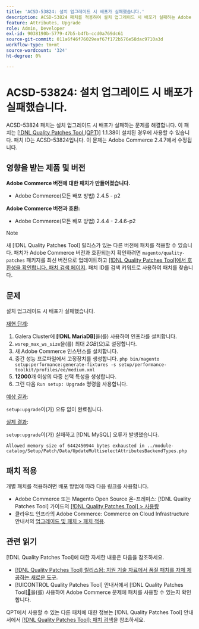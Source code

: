 ```yaml
---
title: 'ACSD-53824: 설치 업그레이드 시 배포가 실패했습니다.'
description: ACSD-53824 패치를 적용하여 설치 업그레이드 시 배포가 실패하는 Adobe Commerce 문제를 해결합니다
feature: Attributes, Upgrade
role: Admin, Developer
exl-id: 9038190b-5779-47b5-b4fb-ccd0a769dc61
source-git-commit: 011a6f46f76029eaf67f172b576e58dac9710a3d
workflow-type: tm+mt
source-wordcount: '324'
ht-degree: 0%

---
```


# ACSD-53824: 설치 업그레이드 시 배포가 실패했습니다.

ACSD-53824 패치는 설치 업그레이드 시 배포가 실패하는 문제를 해결합니다. 이 패치는 [[!DNL Quality Patches Tool (QPT)]](https://experienceleague.adobe.com/ko/docs/commerce-operations/tools/quality-patches-tool/quality-patches-tool-to-self-serve-quality-patches) 1.1.38이 설치된 경우에 사용할 수 있습니다. 패치 ID는 ACSD-53824입니다. 이 문제는 Adobe Commerce 2.4.7에서 수정됩니다.

## 영향을 받는 제품 및 버전

**Adobe Commerce 버전에 대한 패치가 만들어졌습니다.**

* Adobe Commerce(모든 배포 방법) 2.4.5 - p2

**Adobe Commerce 버전과 호환:**

* Adobe Commerce(모든 배포 방법) 2.4.4 - 2.4.6-p2

>[!NOTE]
>
>새 [!DNL Quality Patches Tool] 릴리스가 있는 다른 버전에 패치를 적용할 수 있습니다. 패치가 Adobe Commerce 버전과 호환되는지 확인하려면 `magento/quality-patches` 패키지를 최신 버전으로 업데이트하고 [[!DNL Quality Patches Tool]에서 호환성을 확인합니다. 패치 검색 페이지](https://experienceleague.adobe.com/tools/commerce-quality-patches/index.html?lang=ko). 패치 ID를 검색 키워드로 사용하여 패치를 찾습니다.

## 문제

설치 업그레이드 시 배포가 실패했습니다.

<u>재현 단계</u>:

1. Galera Cluster에 **[!DNL MariaDB]**&#x200B;을(를) 사용하여 인프라를 설치합니다.
1. `wsrep_max_ws_size`을(를) 최대 *2GB*(으)로 설정합니다.
1. 새 Adobe Commerce 인스턴스를 설치합니다.
1. 중간 성능 프로파일에서 고정장치를 생성합니다.
   `php bin/magento setup:performance:generate-fixtures -s setup/performance-toolkit/profiles/ee/medium.xml`
1. **12000**&#x200B;개 이상의 다중 선택 특성을 생성합니다.
1. 그런 다음 `Run setup: Upgrade` 명령을 사용합니다.

<u>예상 결과</u>:

`setup:upgrade`이(가) 오류 없이 완료됩니다.

<u>실제 결과</u>:

`setup:upgrade`이(가) 실패하고 [!DNL MySQL] 오류가 발생했습니다.

`Allowed memory size of 6442450944 bytes exhausted in ../module-catalog/Setup/Patch/Data/UpdateMultiselectAttributesBackendTypes.php`

## 패치 적용

개별 패치를 적용하려면 배포 방법에 따라 다음 링크를 사용합니다.

* Adobe Commerce 또는 Magento Open Source 온-프레미스: [!DNL Quality Patches Tool] 가이드의 [[!DNL Quality Patches Tool] > 사용량](/help/tools/quality-patches-tool/usage.md)
* 클라우드 인프라의 Adobe Commerce: Commerce on Cloud Infrastructure 안내서의 [업그레이드 및 패치 > 패치 적용](https://experienceleague.adobe.com/docs/commerce-cloud-service/user-guide/develop/upgrade/apply-patches.html?lang=ko).

## 관련 읽기

[!DNL Quality Patches Tool]에 대한 자세한 내용은 다음을 참조하세요.

* [[!DNL Quality Patches Tool] 릴리스됨: 지원 기술 자료에서 품질 패치를 자체 제공하는 새로운 도구](https://experienceleague.adobe.com/ko/docs/commerce-operations/tools/quality-patches-tool/quality-patches-tool-to-self-serve-quality-patches).
* [!UICONTROL Quality Patches Tool] 안내서에서  [!DNL Quality Patches Tool][&#128279;](/help/tools/quality-patches-tool/patches-available-in-qpt/check-patch-for-magento-issue-with-magento-quality-patches.md)을(를) 사용하여 Adobe Commerce 문제에 패치를 사용할 수 있는지 확인합니다.


QPT에서 사용할 수 있는 다른 패치에 대한 정보는 [!DNL Quality Patches Tool] 안내서에서 [[!DNL Quality Patches Tool]: 패치 검색](https://experienceleague.adobe.com/tools/commerce-quality-patches/index.html?lang=ko)을 참조하세요.
